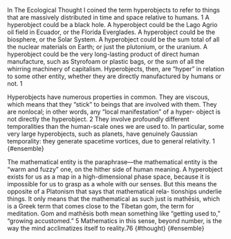 In The Ecological Thought I coined the term hyperobjects to refer to things that are massively distributed in time and space relative to humans. 1 A hyperobject could be a black hole. A hyperobject could be the Lago Agrio oil field in Ecuador, or the Florida Everglades. A hyperobject could be the biosphere, or the Solar System. A hyperobject could be the sum total of all the nuclear materials on Earth; or just the plutonium, or the uranium. A hyperobject could be the very long-lasting product of direct human manufacture, such as Styrofoam or plastic bags, or the sum of all the whirring machinery of capitalism. Hyperobjects, then, are “hyper” in relation to some other entity, whether they are directly manufactured by humans or not. 1

Hyperobjects have numerous properties in common. They are viscous, which means that they “stick” to beings that are involved with them. They are nonlocal; in other words, any “local manifestation” of a hyper- object is not directly the hyperobject. 2 They involve profoundly different temporalities than the human-scale ones we are used to. In particular, some very large hyperobjects, such as planets, have genuinely Gaussian temporality: they generate spacetime vortices, due to general relativity. 1 {#ensemble}

The mathematical entity is the paraphrase—the mathematical entity is the “warm and fuzzy” one, on the hither side of human meaning. A hyperobject exists for us as a map in a high-dimensional phase space, because it is impossible for us to grasp as a whole with our senses. But this means the opposite of a Platonism that says that mathematical rela- tionships underlie things. It only means that the mathematical as such just is mathēsis, which is a Greek term that comes close to the Tibetan gom, the term for meditation. Gom and mathēsis both mean something like “getting used to,” “growing accustomed.” 5 Mathematics in this sense, beyond number, is the way the mind acclimatizes itself to reality.76 {#thought} {#ensemble}
